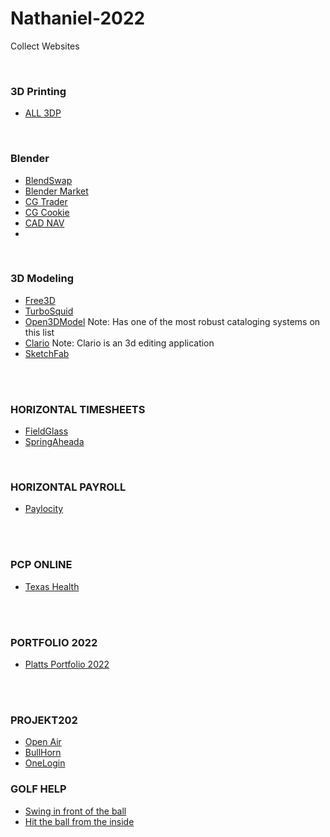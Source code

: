 # Nathaniel-2022
Collect Websites

<br>

### 3D Printing
* [ALL 3DP](https://all3dp.com/)




<br>


### Blender
* [BlendSwap](https://www.blendswap.com)
* [Blender Market](https://blendermarket.com/)
* [CG Trader](https://www.cgtrader.com)
* [CG Cookie](https://cgcookie.com)
* [CAD NAV](https://www.cadnav.com/3d-models/sort-16-1.html)
* 


<br>

### 3D Modeling


* [Free3D](https://free3d.com)
* [TurboSquid](https://www.turbosquid.com)
* [Open3DModel](https://open3dmodel.com) Note: Has one of the most robust cataloging systems on this list
* [Clario](https://clara.io/) Note: Clario is an 3d editing application
* [SketchFab](https://sketchfab.com/)

<br><br>






### HORIZONTAL TIMESHEETS
- [FieldGlass](https://www.fieldglass.net/)
- [SpringAheada](https://horizontalintegration.springahead.com/)

<br>

### HORIZONTAL PAYROLL
- [Paylocity](https://access.paylocity.com/)


<br><br>


### PCP ONLINE
- [Texas Health](https://mychart.texashealth.org/MyChart/)


<br><br>


### PORTFOLIO 2022
- [Platts Portfolio 2022](http://nathanielplatts.com/wp-admin/)


<br><br>


### PROJEKT202
- [Open Air](https://auth.openair.com/login)
- [BullHorn](https://sl2-www.bte.bullhornstaffing.com/)
- [OneLogin](https://projekt202.onelogin.com/)


### GOLF HELP

- [Swing in front of the ball](https://www.youtube.com/watch?v=I6ZzDedxFWA&t=63s)
- [Hit the ball from the inside](https://youtu.be/lf5-CRJBi24)
